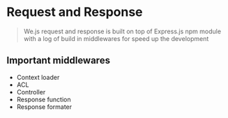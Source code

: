 # Request and Response

> We.js request and response is built on top of Express.js npm module with a log of build in middlewares for speed up the development

## Important middlewares
- Context loader
- ACL
- Controller
- Response function
- Response formater
